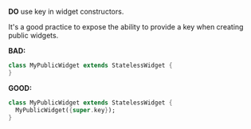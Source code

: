 **DO** use key in widget constructors.

It's a good practice to expose the ability to provide a key when creating public
widgets.

**BAD:**
```dart
class MyPublicWidget extends StatelessWidget {
}
```

**GOOD:**
```dart
class MyPublicWidget extends StatelessWidget {
  MyPublicWidget({super.key});
}
```
